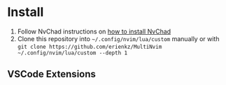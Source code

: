 # Install

1. Follow NvChad instructions on [how to install NvChad](https://nvchad.com/docs/quickstart/install)
2. Clone this repository into `~/.config/nvim/lua/custom` manually or with `git clone https://github.com/erienkz/MultiNvim ~/.config/nvim/lua/custom --depth 1`

## VSCode Extensions

